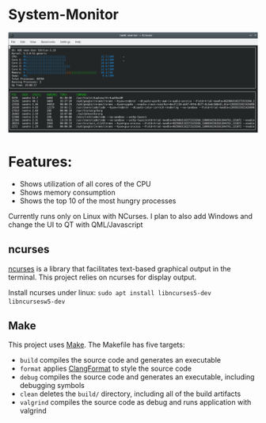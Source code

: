 # System-Monitor

![System Monitor](images/application.png)

# Features:
* Shows utilization of all cores of the CPU
* Shows memory consumption
* Shows the top 10 of the most hungry processes

Currently runs only on Linux with NCurses. 
I plan to also add Windows and change the UI to QT with QML/Javascript

## ncurses
[ncurses](https://www.gnu.org/software/ncurses/) is a library that facilitates text-based graphical output in the terminal. This project relies on ncurses for display output.

Install ncurses under linux: `sudo apt install libncurses5-dev libncursesw5-dev`

## Make
This project uses [Make](https://www.gnu.org/software/make/). The Makefile has five targets:
* `build` compiles the source code and generates an executable
* `format` applies [ClangFormat](https://clang.llvm.org/docs/ClangFormat.html) to style the source code
* `debug` compiles the source code and generates an executable, including debugging symbols
* `clean` deletes the `build/` directory, including all of the build artifacts
* `valgrind` compiles the source code as debug and runs application with valgrind